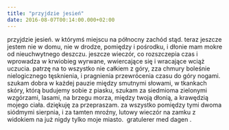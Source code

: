 ```yaml
---
title: "przyjdzie jesień"
date: 2016-08-07T00:14:00.000+02:00
---
```

przyjdzie jesień. w którymś miejscu na północny zachód stąd. teraz jeszcze jestem nie w domu, nie w drodze, pomiędzy i pośrodku, i dłonie mam mokre od nieuchwytnego deszczu. jeszcze wieczór, co rozszczepia czas i wprowadza w krwiobieg wyrwane, wwiercające się i wracające wciąż uczucia. patrzę na to wszystko nie całkiem z góry, zza chmury boleśnie nielogicznego tęsknienia, i pragnienia przewrócenia czasu do góry nogami. szukam dobra w każdej pauzie między smutnymi słowami, w tkankach skóry, którą budujemy sobie z piasku, szukam za siedmioma zielonymi wzgórzami, lasami, na brzegu morza, między twoją dłonią, a krawędzią mojego ciała. dziękuję za przepraszam. za wszystko pomiędzy tymi dwoma siódmymi sierpnia, i za tamten mroźny, lutowy wieczór na zamku z widokiem na już nigdy tylko moje miasto.&nbsp; 
 gratulerer med dagen .
